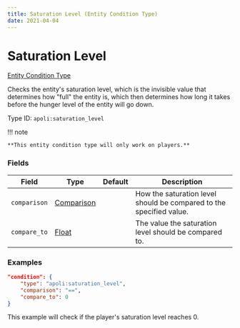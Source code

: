 ```yaml
---
title: Saturation Level (Entity Condition Type)
date: 2021-04-04
---
```


# Saturation Level

[Entity Condition Type](../entity_condition_types.md)

Checks the entity's saturation level, which is the invisible value that determines how "full" the entity is, which then determines how long it takes before the hunger level of the entity will go down.

Type ID: `apoli:saturation_level`

!!! note

    **This entity condition type will only work on players.**


### Fields

Field  | Type | Default | Description
-------|------|---------|-------------
`comparison` | [Comparison](../data_types/comparison.md) | | How the saturation level should be compared to the specified value.
`compare_to` | [Float](../data_types/float.md) | | The value the saturation level should be compared to.


### Examples

```json
"condition": {
    "type": "apoli:saturation_level",
    "comparison": "==",
    "compare_to": 0
}
```

This example will check if the player's saturation level reaches 0.
